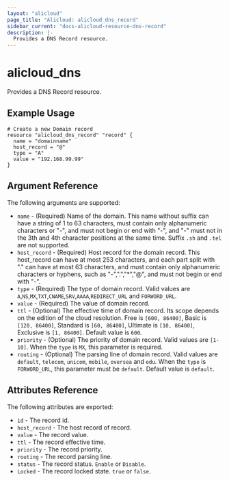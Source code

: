 ```yaml
---
layout: "alicloud"
page_title: "Alicloud: alicloud_dns_record"
sidebar_current: "docs-alicloud-resource-dns-record"
description: |-
  Provides a DNS Record resource.
---
```


# alicloud\_dns

Provides a DNS Record resource.

## Example Usage

```
# Create a new Domain record
resource "alicloud_dns_record" "record" {
  name = "domainname"
  host_record = "@"
  type = "A"
  value = "192.168.99.99"
}
```

## Argument Reference

The following arguments are supported:
* `name` - (Required) Name of the domain. This name without suffix can have a string of 1 to 63 characters, must contain only alphanumeric characters or "-", and must not begin or end with "-", and "-" must not in the 3th and 4th character positions at the same time. Suffix `.sh` and `.tel` are not supported.
* `host_record` - (Required) Host record for the domain record. This host_record can have at most 253 characters, and each part split with "." can have at most 63 characters, and must contain only alphanumeric characters or hyphens, such as "-",".","*","@",  and must not begin or end with "-".
* `type` - (Required) The type of domain record. Valid values are `A`,`NS`,`MX`,`TXT`,`CNAME`,`SRV`,`AAAA`,`REDIRECT_URL` and `FORWORD_URL`.
* `value` - (Required) The value of domain record.
* `ttl` - (Optional) The effective time of domain record. Its scope depends on the edition of the cloud resolution. Free is `[600, 86400]`, Basic is `[120, 86400]`, Standard is `[60, 86400]`, Ultimate is `[10, 86400]`, Exclusive is `[1, 86400]`. Default value is `600`.
* `priority` - (Optional) The priority of domain record. Valid values are `[1-10]`. When the `type` is `MX`, this parameter is required.
* `routing` - (Optional) The parsing line of domain record. Valid values are `default`, `telecom`, `unicom`, `mobile`, `oversea` and `edu`. When the `type` is `FORWORD_URL`, this parameter must be `default`. Default value is `default`.

## Attributes Reference

The following attributes are exported:
* `id` - The record id.
* `host_record` - The host record of record.
* `value` - The record value.
* `ttl` - The record effective time.
* `priority` - The record priority.
* `routing` - The record parsing line.
* `status` - The record status. `Enable` or `Disable`.
* `Locked` - The record locked state. `true` or `false`.
